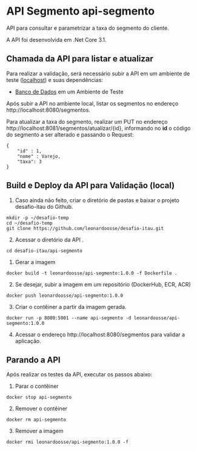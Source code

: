 # API Segmento api-segmento

API para consultar e parametrizar a taxa do segmento do cliente.

A API foi desenvolvida em .Net Core 3.1.

## Chamada da API para listar e atualizar

Para realizar a validação, será necessário subir a API em um ambiente de teste ([localhost](#execução-em-docker-para-validação-local)) e suas dependências:
* [Banco de Dados](https://github.com/leonardoosse/desafio-itau/tree/master/bd-desafio#build-e-deploy-da-api-para-valida%C3%A7%C3%A3o-local) em um Ambiente de Teste 

Após subir a API no ambiente local, listar os segmentos no endereço http://localhost:8080/segmentos.

Para atualizar a taxa do segmento, realizar um PUT no endereço http://localhost:8081/segmentos/atualizar/{id}, informando no **id** o código do segmento a ser alterado e passando o Request:
```
{
    "id" : 1,
    "nome" : Varejo,
    "taxa": 3
}
```

## Build e Deploy da API para Validação (local)

1. Caso ainda não feito, criar o diretório de pastas e baixar o projeto desafio-itau do Github.

```
mkdir -p ~/desafio-temp
cd ~/desafio-temp
git clone https://github.com/leonardoosse/desafio-itau.git
```

2. Acessar o diretório da API .

```
cd desafio-itau/api-segmento
```

1. Gerar a imagem 

`docker build -t leonardoosse/api-segmento:1.0.0 -f Dockerfile . `  

2. Se desejar, subir a imagem em um repositório (DockerHub, ECR, ACR)

`docker push leonardoosse/api-segmento:1.0.0`

3. Criar o contêiner a partir da imagem gerada. 

`docker run -p 8080:5001 --name api-segmento -d leonardoosse/api-segmento:1.0.0`

4. Acessar o endereço http://localhost:8080/segmentos para validar a aplicação.

## Parando a API

Após realizar os testes da API, executar os passos abaixo:

1. Parar o contêiner  

`docker stop api-segmento`  

2. Remover o contêiner  

`docker rm api-segmento`  

3. Remover a imagem

`docker rmi leonardoosse/api-segmento:1.0.0 -f `  


